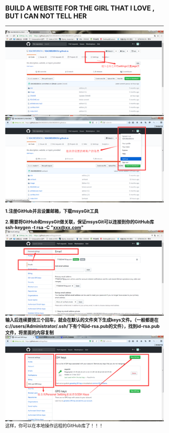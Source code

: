 ## BUILD A WEBSITE FOR THE GIRL THAT I LOVE , BUT I CAN NOT TELL HER

---

![](/assets/NNWY_01.png)![](/assets/NNWY_03.png)

**1.注册GitHub并且设置邮箱，下载msysGit工具**

**2.需要将GitHub和msysGit做关联，保证msysGit可以连接到你的GitHub库                  ssh-keygen -t rsa -C  "xxx@xx.com"**![](/assets/NNWY_02.png)**输入后连续要按三个回车，就会在默认的文件夹下生成keys文件。（一般都是在c://users/Administrator/.ssh/下有个叫id-rsa.pub的文件），找到id-rsa.pub文件，将里面的内容复制**![](/assets/NNWY_04.png)这样，你可以在本地操作远程的GitHub库了！！！



